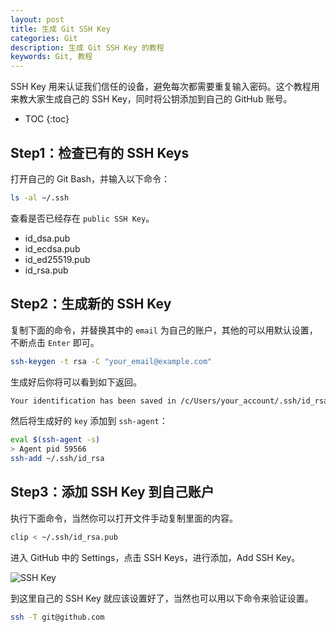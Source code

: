 ```yaml
---
layout: post
title: 生成 Git SSH Key
categories: Git
description: 生成 Git SSH Key 的教程
keywords: Git, 教程
---
```


SSH Key 用来认证我们信任的设备，避免每次都需要重复输入密码。这个教程用来教大家生成自己的 SSH Key，同时将公钥添加到自己的 GitHub 账号。

* TOC
{:toc}

## Step1：检查已有的 SSH Keys

打开自己的 Git Bash，并输入以下命令：

```sh
ls -al ~/.ssh
```

查看是否已经存在 `public SSH Key`。

* id_dsa.pub
* id_ecdsa.pub
* id_ed25519.pub
* id_rsa.pub

## Step2：生成新的 SSH Key

复制下面的命令，并替换其中的 `email` 为自己的账户，其他的可以用默认设置，不断点击 `Enter` 即可。

```sh
ssh-keygen -t rsa -C "your_email@example.com"
```

生成好后你将可以看到如下返回。

```sh
Your identification has been saved in /c/Users/your_account/.ssh/id_rsa.# Your public key has been saved in /c/Users/your_account/.ssh/id_rsa.pub.# The key fingerprint is:# 01:0f:f4:3b:ca:85:d6:17:a1:7d:f0:68:9d:f0:a2:db your_email@example.com
```

然后将生成好的 `key` 添加到 `ssh-agent`：

```sh
eval $(ssh-agent -s)
> Agent pid 59566
ssh-add ~/.ssh/id_rsa
```

## Step3：添加 SSH Key 到自己账户

执行下面命令，当然你可以打开文件手动复制里面的内容。

```sh
clip < ~/.ssh/id_rsa.pub
```

进入 GitHub 中的 Settings，点击 SSH Keys，进行添加，Add SSH Key。

![SSH Key](https://filehole.github.io/images/posts/git/git-ssh-key.png)

到这里自己的 SSH Key 就应该设置好了，当然也可以用以下命令来验证设置。

```sh
ssh -T git@github.com
```
